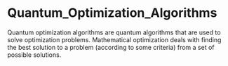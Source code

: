 # Quantum_Optimization_Algorithms
Quantum optimization algorithms are quantum algorithms that are used to solve optimization problems. Mathematical optimization deals with finding the best solution to a problem (according to some criteria) from a set of possible solutions.
